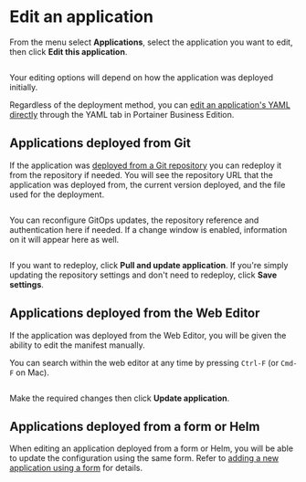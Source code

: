 # Edit an application

From the menu select **Applications**, select the application you want to edit, then click **Edit this application**.

<figure><img src="../..//assets/2.20-kubernetes-applications-edit.gif" alt=""><figcaption></figcaption></figure>

Your editing options will depend on how the application was deployed initially.


Regardless of the deployment method, you can [edit an application's YAML directly](inspect.md#yaml-tab) through the YAML tab in Portainer Business Edition.


## Applications deployed from Git

If the application was [deployed from a Git repository](manifest.md#repository) you can redeploy it from the repository if needed. You will see the repository URL that the application was deployed from, the current version deployed, and the file used for the deployment.

<figure><img src="../..//assets/2.19-kubernetes-applications-edit-git-info.png" alt=""><figcaption></figcaption></figure>

You can reconfigure GitOps updates, the repository reference and authentication here if needed. If a change window is enabled, information on it will appear here as well.

<figure><img src="../..//assets/2.20-kubernetes-applications-edit-gitops.png" alt=""><figcaption></figcaption></figure>

If you want to redeploy, click **Pull and update application**. If you're simply updating the repository settings and don't need to redeploy, click **Save settings**.

## Applications deployed from the Web Editor

If the application was deployed from the Web Editor, you will be given the ability to edit the manifest manually.&#x20;


You can search within the web editor at any time by pressing `Ctrl-F` (or `Cmd-F` on Mac).


<figure><img src="../..//assets/2.20-kubernetes-applications-edit-webeditor.png" alt=""><figcaption></figcaption></figure>

Make the required changes then click **Update application**.

## Applications deployed from a form or Helm

When editing an application deployed from a form or Helm, you will be able to update the configuration using the same form. Refer to [adding a new application using a form](add.md) for details.

